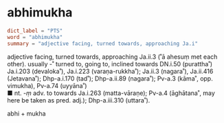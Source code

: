 # abhimukha

``` toml
dict_label = "PTS"
word = "abhimukha"
summary = "adjective facing, turned towards, approaching Ja.i"
```

adjective facing, turned towards, approaching Ja.ii.3 (˚ā ahesuṃ met each other). usually \-˚ turned to, going to, inclined towards DN.i.50 (purattha˚) Ja.i.203 (devaloka˚), Ja.i.223 (varaṇa\-rukkha˚); Ja.ii.3 (nagara˚), Ja.ii.416 (Jetavana˚); Dhp\-a.i.170 (tad˚); Dhp\-a.ii.89 (nagara˚); Pv\-a.3 (kāma˚, opp. vimukha), Pv\-a.74 (uyyāna˚)  
■ nt. *\-ṃ* adv. to towards Ja.i.263 (matta\-vāraṇe); Pv\-a.4 (āghātana˚, may here be taken as pred. adj.); Dhp\-a.iii.310 (uttara˚).

abhi \+ mukha

